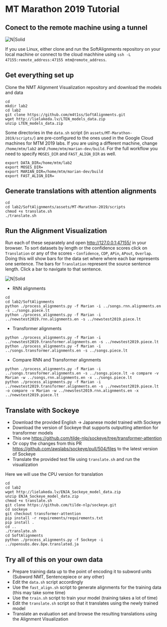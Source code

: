 # MT Marathon 2019 Tutorial
	
Conect to the remote machine using a tunnel
---------

![N|Solid](https://github.com/M4t1ss/sAliViz/blob/master/assets/MT-Marathon-2019/putty.png?raw=true)

If you use Linux, either clone and run the SoftAlignments repository on your local machine or connect to the cloud machhine using 
`ssh -L 47155:remote_address:47155 mtm@remote_address`. 

Get everything set up
---------

Clone the NMT Alignment Visualization repository and download the models and data

```Shell
cd
mkdir lab2
cd lab2
git clone https://github.com/m4t1ss/SoftAlignments.git
wget http://lielakeda.lv/LTEN_models_data.zip
unzip LTEN_models_data.zip
```

Some directories in the `data.sh` script (in `assets/MT-Marathon-2019/scripts/`) are pre-configured to the ones used in the Google Cloud machines for MTM 2019 labs. If you are using a different machine, change `/home/mtm/lab2` and `/home/mtm/marian-dev/build`. For the full workflow you need to specify `MOSES_DIR` and `FAST_ALIGN_DIR` as well.

```Shell
export DATA_DIR=/home/mtm/lab2
export MOSES_DIR=
export MARIAN_DIR=/home/mtm/marian-dev/build
export FAST_ALIGN_DIR=
```


Generate translations with attention alignments
---------

```Shell
cd
cd lab2/SoftAlignments/assets/MT-Marathon-2019/scripts
chmod +x translate.sh
./translate.sh
```

Run the Alignment Visualization
---------

Run each of these separately and open http://127.0.0.1:47155/ in your browser.
To sort datasets by length or the confidence scores click on `Translation` or any of the scores - `Confidence`, `CDP`, `APin`, `APout`, `Overlap`. Doing this will show bars for the data set where where each bar represents one sentence. The bars for `Translation` represent the source sentence length. Click a bar to navigate to that sentence.

![N|Solid](https://raw.githubusercontent.com/M4t1ss/SoftAlignments/master/assets/Screenshots/webCompare.png?raw=true)


 - RNN alignments

```Shell
cd
cd lab2/SoftAlignments
python ./process_alignments.py -f Marian -i ../songs.rnn.alignments.en -s ../songs.piece.lt
python ./process_alignments.py -f Marian -i ../newstest2019.rnn.alignments.en -s ../newstest2019.piece.lt
```

 - Transformer alignments

```Shell
python ./process_alignments.py -f Marian -i ../newstest2019.transformer.alignments.en -s ../newstest2019.piece.lt
python ./process_alignments.py -f Marian -i ../songs.transformer.alignments.en -s ../songs.piece.lt
```

 - Compare RNN and Transformer alignments

```Shell
python ./process_alignments.py -f Marian -i ../songs.transformer.alignments.en -s ../songs.piece.lt -o compare -v Marian -w ../songs.rnn.alignments.en -x ../songs.piece.lt
python ./process_alignments.py -f Marian -i ../newstest2019.transformer.alignments.en -s ../newstest2019.piece.lt -o compare -v Marian -w ../newstest2019.rnn.alignments.en -x ../newstest2019.piece.lt
```

Translate with Sockeye
---------

 - Download the provided English -> Japanese model trained with Sockeye
 - Download the version of Sockeye that supports outputting attention for transformer models
  - This one https://github.com/tilde-nlp/sockeye/tree/transformer-attention
  - Or copy the changes from this PR https://github.com/awslabs/sockeye/pull/504/files to the latest version of Sockeye
 - Translate the provided test file using `translate.sh` and run the visualization

Here we will use the CPU version for translation
 
```Shell
cd
cd lab2
wget http://lielakeda.lv/ENJA_Sockeye_model_data.zip
unzip ENJA_Sockeye_model_data.zip
chmod +x translate.sh
git clone https://github.com/tilde-nlp/sockeye.git
cd sockeye
git checkout transformer-attention
pip install -r requirements/requirements.txt
pip install .
cd ..
./translate.sh
cd SoftAlignments
python ./process_alignments.py -f Sockeye -i ../opensubs.dev.bpe.translated.ja
```

Try all of this on your own data
---------

 - Prepare training data up to the point of encoding it to subword units (Subword NMT, Sentencepiece or any other)
 - Edit the `data.sh` script accordingly
 - Use the `fast_align.sh` script to generate alignments for the training data (this may take some time)
 - Use the `train.sh` script to train your model (training takes a lot of time)
 - Edit the `translate.sh` script so that it translates using the newly trained model
 - Translate an evaluation set and browse the resulting translations using the Alignment Visualization
